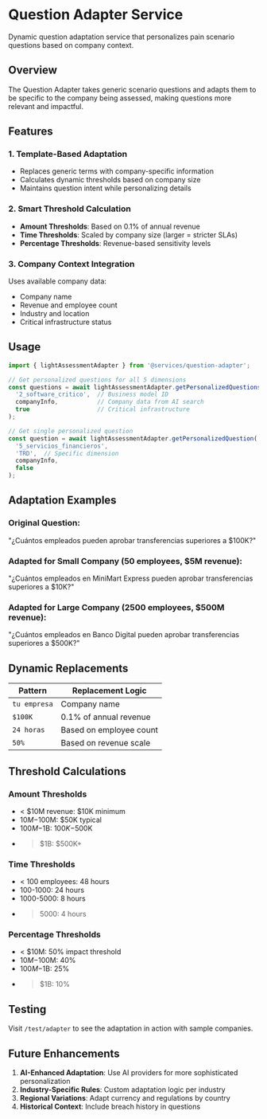 # Question Adapter Service

Dynamic question adaptation service that personalizes pain scenario questions based on company context.

## Overview

The Question Adapter takes generic scenario questions and adapts them to be specific to the company being assessed, making questions more relevant and impactful.

## Features

### 1. **Template-Based Adaptation**
- Replaces generic terms with company-specific information
- Calculates dynamic thresholds based on company size
- Maintains question intent while personalizing details

### 2. **Smart Threshold Calculation**
- **Amount Thresholds**: Based on 0.1% of annual revenue
- **Time Thresholds**: Scaled by company size (larger = stricter SLAs)
- **Percentage Thresholds**: Revenue-based sensitivity levels

### 3. **Company Context Integration**
Uses available company data:
- Company name
- Revenue and employee count
- Industry and location
- Critical infrastructure status

## Usage

```typescript
import { lightAssessmentAdapter } from '@services/question-adapter';

// Get personalized questions for all 5 dimensions
const questions = await lightAssessmentAdapter.getPersonalizedQuestions(
  '2_software_critico',  // Business model ID
  companyInfo,           // Company data from AI search
  true                   // Critical infrastructure
);

// Get single personalized question
const question = await lightAssessmentAdapter.getPersonalizedQuestion(
  '5_servicios_financieros',
  'TRD',  // Specific dimension
  companyInfo,
  false
);
```

## Adaptation Examples

### Original Question:
"¿Cuántos empleados pueden aprobar transferencias superiores a $100K?"

### Adapted for Small Company (50 employees, $5M revenue):
"¿Cuántos empleados en MiniMart Express pueden aprobar transferencias superiores a $10K?"

### Adapted for Large Company (2500 employees, $500M revenue):
"¿Cuántos empleados en Banco Digital pueden aprobar transferencias superiores a $500K?"

## Dynamic Replacements

| Pattern | Replacement Logic |
|---------|-------------------|
| `tu empresa` | Company name |
| `$100K` | 0.1% of annual revenue |
| `24 horas` | Based on employee count |
| `50%` | Based on revenue scale |

## Threshold Calculations

### Amount Thresholds
- < $10M revenue: $10K minimum
- $10M-$100M: $50K typical
- $100M-$1B: $100K-$500K
- > $1B: $500K+

### Time Thresholds
- < 100 employees: 48 hours
- 100-1000: 24 hours
- 1000-5000: 8 hours
- > 5000: 4 hours

### Percentage Thresholds
- < $10M: 50% impact threshold
- $10M-$100M: 40%
- $100M-$1B: 25%
- > $1B: 10%

## Testing

Visit `/test/adapter` to see the adaptation in action with sample companies.

## Future Enhancements

1. **AI-Enhanced Adaptation**: Use AI providers for more sophisticated personalization
2. **Industry-Specific Rules**: Custom adaptation logic per industry
3. **Regional Variations**: Adapt currency and regulations by country
4. **Historical Context**: Include breach history in questions